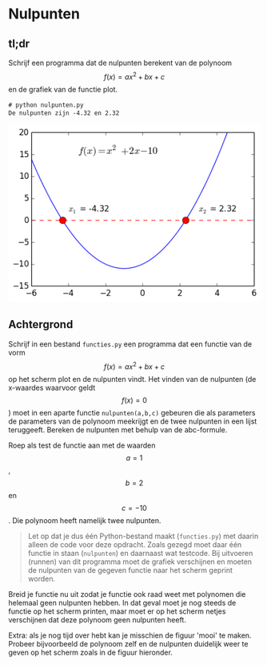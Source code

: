 # Nulpunten

## tl;dr

Schrijf een programma dat de nulpunten berekent van de polynoom $$f(x)=ax^2+bx+c$$ en de grafiek van de functie plot.

	# python nulpunten.py
	De nulpunten zijn -4.32 en 2.32


![](PolynoomAnalyse.png)

## Achtergrond


Schrijf in een bestand `functies.py` een programma dat een functie van de vorm $$f(x)=ax^2+bx+c$$ op het scherm plot en de nulpunten vindt. Het vinden van de nulpunten (de x-waardes waarvoor geldt $$f(x)=0$$) moet in een aparte functie `nulpunten(a,b,c)` gebeuren die als parameters de parameters van de polynoom meekrijgt en de twee nulpunten in een lijst teruggeeft. Bereken de nulpunten met behulp van de abc-formule.

Roep als test de functie aan met de waarden $$a = 1$$, $$b = 2$$ en $$c = -10$$. Die polynoom heeft namelijk twee nulpunten.

> Let op dat je dus één Python-bestand maakt (`functies.py`) met daarin alleen de code voor deze opdracht. Zoals gezegd moet daar één functie in staan (`nulpunten`) en daarnaast wat testcode. Bij uitvoeren (runnen) van dit programma moet de grafiek verschijnen en moeten de nulpunten van de gegeven functie naar het scherm geprint worden.

Breid je functie nu uit zodat je functie ook raad weet met polynomen die helemaal geen nulpunten hebben. In dat geval moet je nog steeds de functie op het scherm printen, maar moet er op het scherm netjes verschijnen dat deze polynoom geen nulpunten heeft.

Extra: als je nog tijd over hebt kan je misschien de figuur 'mooi' te maken. Probeer bijvoorbeeld de polynoom zelf en de nulpunten duidelijk weer te geven op het scherm zoals in de figuur hieronder.
